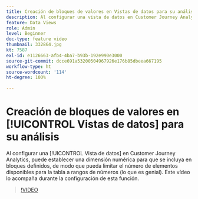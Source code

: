 ```yaml
---
title: Creación de bloques de valores en Vistas de datos para su análisis
description: Al configurar una vista de datos en Customer Journey Analytics, puede establecer una dimensión numérica para que se incluya en bloques definidos, de modo que se pueda limitar el número de elementos disponibles para la tabla a rangos de números (genial). Este vídeo lo acompaña durante la configuración de esta función.
feature: Data Views
role: Admin
level: Beginner
doc-type: feature video
thumbnail: 332864.jpg
kt: 7587
exl-id: e1126663-afb4-4ba7-b93b-192e990e3000
source-git-commit: dcce691a53200504967926e176b85dbeea667195
workflow-type: ht
source-wordcount: '114'
ht-degree: 100%

---
```


# Creación de bloques de valores en [!UICONTROL Vistas de datos] para su análisis

Al configurar una [!UICONTROL Vista de datos] en Customer Journey Analytics, puede establecer una dimensión numérica para que se incluya en bloques definidos, de modo que pueda limitar el número de elementos disponibles para la tabla a rangos de números (lo que es genial). Este vídeo lo acompaña durante la configuración de esta función.

>[!VIDEO](https://video.tv.adobe.com/v/332864/?quality=12&learn=on)
